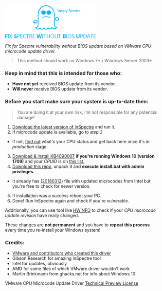![Picture](https://raw.githubusercontent.com/2ex/FSWBU/master/spectre.png)

*Fix for Spectre vulnerability without BIOS update based on VMware CPU microcode update driver.*

> This method should work on Windows 7+ / Windows Server 2003+
### Keep in mind that this is intended for those who:

- **Have not yet** received BIOS update from its vendor.
- **Will never** receive BIOS update from its vendor.

### Before you start make sure your system is up-to-date then:

> You are doing it at your own risk, I'm not responsible for any potencial damage!

1. [Download the latest version of InSpectre](https://www.grc.com/inspectre.htm) and run it.
2. If microcode update is available, go to *step 3*
 - If not, [find out](https://newsroom.intel.com/wp-content/uploads/sites/11/2018/04/microcode-update-guidance.pdf) what's your CPU status and get back here once it's in *production* stage.
3. [Download & install KB4090007](https://www.catalog.update.microsoft.com/Search.aspx?q=KB4090007) **if you're running Windows 10 (version 1709)** and your *CPUID* is on [this list.](https://support.microsoft.com/en-us/help/4090007/intel-microcode-updates)
4. [Download this repo](https://github.com/2ex/FSWBU/archive/master.zip), unpack it and **execute install.bat with admin privileges.**
 - It already has [(20180312)](https://downloadcenter.intel.com/download/27591/Linux-Processor-Microcode-Data-File?v=t) file with updated microcodes from Intel but you're free to check for newer version.
5. If installation was a success reboot your PC.
6. Done! Run InSpectre again and check if you're vulnerable.

Additionally, you can use tool like [HWiNFO](https://www.hwinfo.com/download.php) to check if your *CPU microcode update revision* have really changed.

These changes are **not permanent** and you have to **repeat this process** every time you re-install your Windows system!

### Credits:

- [VMware and contributors who created this driver](https://labs.vmware.com/flings/vmware-cpu-microcode-update-driver#summary)
- Gibson Research for amazing InSpectre tool
- Intel for updates, obviously
- AMD for some files of which VMware driver wouldn't work
-  Martin Brinkmann from ghacks.net for info about Windows 10

VMware CPU Microcode Update Driver [Technical Preview License](https://labs.vmware.com/flings/vmware-cpu-microcode-update-driver/license)

